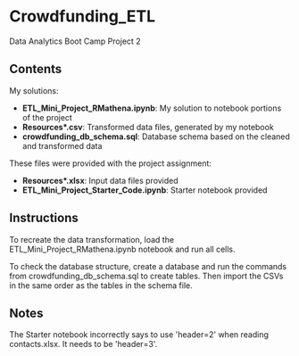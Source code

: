 # Crowdfunding_ETL
Data Analytics Boot Camp Project 2

## Contents
My solutions:
- **ETL_Mini_Project_RMathena.ipynb**: My solution to notebook portions of the project
- **Resources\*.csv**: Transformed data files, generated by my notebook
- **crowdfunding_db_schema.sql**: Database schema based on the cleaned and transformed data

These files were provided with the project assignment:
- **Resources\*.xlsx**: Input data files provided
- **ETL_Mini_Project_Starter_Code.ipynb**: Starter notebook provided


## Instructions
To recreate the data transformation, load the ETL_Mini_Project_RMathena.ipynb notebook and run all cells.

To check the database structure, create a database and run the commands from crowdfunding_db_schema.sql to create tables. Then import the CSVs in the same order as the tables in the schema file.


## Notes
The Starter notebook incorrectly says to use 'header=2' when reading contacts.xlsx. It needs to be 'header=3'.

